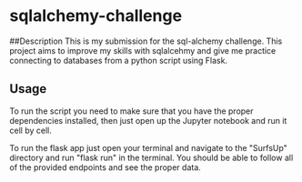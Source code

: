 # sqlalchemy-challenge
##Description
This is my submission for the sql-alchemy challenge. This project aims to improve my skills with sqlalcehmy and give me practice connecting to databases from a python script using Flask. 

## Usage
To run the script you need to make sure that you have the proper dependencies installed, then just open up the Jupyter notebook and run it cell by cell. 

To run the flask app just open your terminal and navigate to the "SurfsUp" directory and run "flask run" in the terminal. You should be able to follow all of the provided endpoints and see the proper data.

